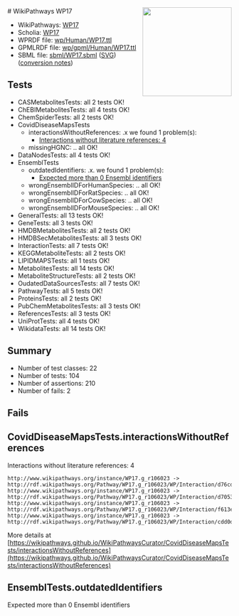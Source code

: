 <img style="float: right; width: 200px" src="../logo.png" />
# WikiPathways WP17

* WikiPathways: [WP17](https://identifiers.org/wikipathways:WP17)
* Scholia: [WP17](https://scholia.toolforge.org/wikipathways/WP17)
* WPRDF file: [wp/Human/WP17.ttl](../wp/Human/WP17.ttl)
* GPMLRDF file: [wp/gpml/Human/WP17.ttl](../wp/gpml/Human/WP17.ttl)
* SBML file: [sbml/WP17.sbml](../sbml/WP17.sbml) ([SVG](../sbml/WP17.svg)) ([conversion notes](../sbml/WP17.txt))

## Tests
* CASMetabolitesTests: all 2 tests OK!
* ChEBIMetabolitesTests: all 4 tests OK!
* ChemSpiderTests: all 2 tests OK!
* CovidDiseaseMapsTests
    * interactionsWithoutReferences: .x we found 1 problem(s):
        * [Interactions without literature references: 4](#2e295932)
    * missingHGNC: .. all OK!
* DataNodesTests: all 4 tests OK!
* EnsemblTests
    * outdatedIdentifiers: .x. we found 1 problem(s):
        * [Expected more than 0 Ensembl identifiers](#f44398b7)
    * wrongEnsemblIDForHumanSpecies: .. all OK!
    * wrongEnsemblIDForRatSpecies: .. all OK!
    * wrongEnsemblIDForCowSpecies: .. all OK!
    * wrongEnsemblIDForMouseSpecies: .. all OK!
* GeneralTests: all 13 tests OK!
* GeneTests: all 3 tests OK!
* HMDBMetabolitesTests: all 2 tests OK!
* HMDBSecMetabolitesTests: all 3 tests OK!
* InteractionTests: all 7 tests OK!
* KEGGMetaboliteTests: all 2 tests OK!
* LIPIDMAPSTests: all 1 tests OK!
* MetabolitesTests: all 14 tests OK!
* MetaboliteStructureTests: all 2 tests OK!
* OudatedDataSourcesTests: all 7 tests OK!
* PathwayTests: all 5 tests OK!
* ProteinsTests: all 2 tests OK!
* PubChemMetabolitesTests: all 3 tests OK!
* ReferencesTests: all 3 tests OK!
* UniProtTests: all 4 tests OK!
* WikidataTests: all 14 tests OK!


## Summary

* Number of test classes: 22
* Number of tests: 104
* Number of assertions: 210
* Number of fails: 2

## Fails

<a name="2e295932" />

## CovidDiseaseMapsTests.interactionsWithoutReferences

Interactions without literature references: 4
```
http://www.wikipathways.org/instance/WP17.g_r106023 -> http://rdf.wikipathways.org/Pathway/WP17.g_r106023/WP/Interaction/d76cd
http://www.wikipathways.org/instance/WP17.g_r106023 -> http://rdf.wikipathways.org/Pathway/WP17.g_r106023/WP/Interaction/d7053
http://www.wikipathways.org/instance/WP17.g_r106023 -> http://rdf.wikipathways.org/Pathway/WP17.g_r106023/WP/Interaction/f613e
http://www.wikipathways.org/instance/WP17.g_r106023 -> http://rdf.wikipathways.org/Pathway/WP17.g_r106023/WP/Interaction/cdd0d
```

More details at [https://wikipathways.github.io/WikiPathwaysCurator/CovidDiseaseMapsTests/interactionsWithoutReferences](https://wikipathways.github.io/WikiPathwaysCurator/CovidDiseaseMapsTests/interactionsWithoutReferences)

<a name="f44398b7" />

## EnsemblTests.outdatedIdentifiers

Expected more than 0 Ensembl identifiers
